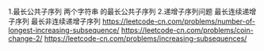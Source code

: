 1.最长公共子序列  两个字符串 的最长公共子序列 
2.递增子序列问题
  最长连续递增子序列
  最长非连续递增子序列
  https://leetcode-cn.com/problems/number-of-longest-increasing-subsequence/
  https://leetcode-cn.com/problems/coin-change-2/
  https://leetcode-cn.com/problems/increasing-subsequences/